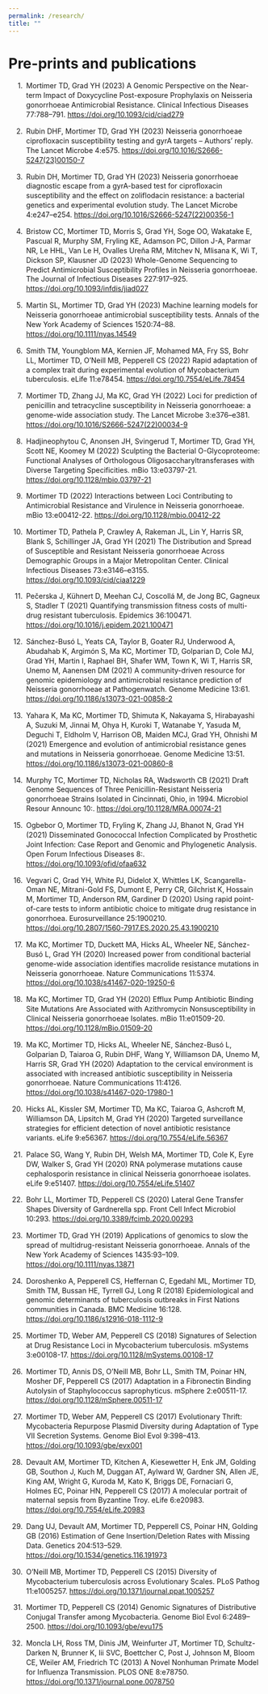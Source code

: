 ```yaml
---
permalink: /research/
title: ""
---
```

# Pre-prints and publications

<html xmlns="http://www.w3.org/1999/xhtml" xml:lang="en">
<body>
<div class="csl-bib-body" style="line-height: 1.35; ">
  <div class="csl-entry" style="clear: left; margin-bottom: 1em;">
    <div class="csl-left-margin" style="float: left; padding-right: 0.5em;text-align: right; width: 2em;">1. </div><div class="csl-right-inline" style="margin: 0 .4em 0 2.5em;">Mortimer TD, Grad YH (2023) A Genomic Perspective on the Near-term Impact of Doxycycline Post-exposure Prophylaxis on Neisseria gonorrhoeae Antimicrobial Resistance. Clinical Infectious Diseases 77:788–791. <a href="https://doi.org/10.1093/cid/ciad279">https://doi.org/10.1093/cid/ciad279</a></div>
  </div>
  <span class="Z3988" title="url_ver=Z39.88-2004&amp;ctx_ver=Z39.88-2004&amp;rfr_id=info%3Asid%2Fzotero.org%3A2&amp;rft_id=info%3Adoi%2F10.1093%2Fcid%2Fciad279&amp;rft_val_fmt=info%3Aofi%2Ffmt%3Akev%3Amtx%3Ajournal&amp;rft.genre=article&amp;rft.atitle=A%20Genomic%20Perspective%20on%20the%20Near-term%20Impact%20of%20Doxycycline%20Post-exposure%20Prophylaxis%20on%20Neisseria%20gonorrhoeae%20Antimicrobial%20Resistance&amp;rft.jtitle=Clinical%20Infectious%20Diseases&amp;rft.stitle=Clinical%20Infectious%20Diseases&amp;rft.volume=77&amp;rft.issue=5&amp;rft.aufirst=Tatum%20D&amp;rft.aulast=Mortimer&amp;rft.au=Tatum%20D%20Mortimer&amp;rft.au=Yonatan%20H%20Grad&amp;rft.date=2023-09-01&amp;rft.pages=788-791&amp;rft.spage=788&amp;rft.epage=791&amp;rft.issn=1058-4838"></span>
  <div class="csl-entry" style="clear: left; margin-bottom: 1em;">
    <div class="csl-left-margin" style="float: left; padding-right: 0.5em;text-align: right; width: 2em;">2. </div><div class="csl-right-inline" style="margin: 0 .4em 0 2.5em;">Rubin DHF, Mortimer TD, Grad YH (2023) Neisseria gonorrhoeae ciprofloxacin susceptibility testing and gyrA targets – Authors’ reply. The Lancet Microbe 4:e575. <a href="https://doi.org/10.1016/S2666-5247(23)00150-7">https://doi.org/10.1016/S2666-5247(23)00150-7</a></div>
  </div>
  <span class="Z3988" title="url_ver=Z39.88-2004&amp;ctx_ver=Z39.88-2004&amp;rfr_id=info%3Asid%2Fzotero.org%3A2&amp;rft_id=info%3Adoi%2F10.1016%2FS2666-5247(23)00150-7&amp;rft_id=info%3Apmid%2F37236213&amp;rft_val_fmt=info%3Aofi%2Ffmt%3Akev%3Amtx%3Ajournal&amp;rft.genre=article&amp;rft.atitle=Neisseria%20gonorrhoeae%20ciprofloxacin%20susceptibility%20testing%20and%20gyrA%20targets%20%E2%80%93%20Authors'%20reply&amp;rft.jtitle=The%20Lancet%20Microbe&amp;rft.stitle=The%20Lancet%20Microbe&amp;rft.volume=4&amp;rft.issue=8&amp;rft.aufirst=Daniel%20H.%20F.&amp;rft.aulast=Rubin&amp;rft.au=Daniel%20H.%20F.%20Rubin&amp;rft.au=Tatum%20D.%20Mortimer&amp;rft.au=Yonatan%20H.%20Grad&amp;rft.date=2023-08-01&amp;rft.pages=e575&amp;rft.issn=2666-5247&amp;rft.language=English"></span>
  <div class="csl-entry" style="clear: left; margin-bottom: 1em;">
    <div class="csl-left-margin" style="float: left; padding-right: 0.5em;text-align: right; width: 2em;">3. </div><div class="csl-right-inline" style="margin: 0 .4em 0 2.5em;">Rubin DH, Mortimer TD, Grad YH (2023) Neisseria gonorrhoeae diagnostic escape from a gyrA-based test for ciprofloxacin susceptibility and the effect on zoliflodacin resistance: a bacterial genetics and experimental evolution study. The Lancet Microbe 4:e247–e254. <a href="https://doi.org/10.1016/S2666-5247(22)00356-1">https://doi.org/10.1016/S2666-5247(22)00356-1</a></div>
  </div>
  <span class="Z3988" title="url_ver=Z39.88-2004&amp;ctx_ver=Z39.88-2004&amp;rfr_id=info%3Asid%2Fzotero.org%3A2&amp;rft_id=info%3Adoi%2F10.1016%2FS2666-5247(22)00356-1&amp;rft_id=info%3Apmid%2F36868257&amp;rft_val_fmt=info%3Aofi%2Ffmt%3Akev%3Amtx%3Ajournal&amp;rft.genre=article&amp;rft.atitle=Neisseria%20gonorrhoeae%20diagnostic%20escape%20from%20a%20gyrA-based%20test%20for%20ciprofloxacin%20susceptibility%20and%20the%20effect%20on%20zoliflodacin%20resistance%3A%20a%20bacterial%20genetics%20and%20experimental%20evolution%20study&amp;rft.jtitle=The%20Lancet%20Microbe&amp;rft.stitle=The%20Lancet%20Microbe&amp;rft.volume=4&amp;rft.issue=4&amp;rft.aufirst=Daniel%20HF&amp;rft.aulast=Rubin&amp;rft.au=Daniel%20HF%20Rubin&amp;rft.au=Tatum%20D.%20Mortimer&amp;rft.au=Yonatan%20H.%20Grad&amp;rft.date=2023-04-01&amp;rft.pages=e247-e254&amp;rft.spage=e247&amp;rft.epage=e254&amp;rft.issn=2666-5247&amp;rft.language=English"></span>
  <div class="csl-entry" style="clear: left; margin-bottom: 1em;">
    <div class="csl-left-margin" style="float: left; padding-right: 0.5em;text-align: right; width: 2em;">4. </div><div class="csl-right-inline" style="margin: 0 .4em 0 2.5em;">Bristow CC, Mortimer TD, Morris S, Grad YH, Soge OO, Wakatake E, Pascual R, Murphy SM, Fryling KE, Adamson PC, Dillon J-A, Parmar NR, Le HHL, Van Le H, Ovalles Ureña RM, Mitchev N, Mlisana K, Wi T, Dickson SP, Klausner JD (2023) Whole-Genome Sequencing to Predict Antimicrobial Susceptibility Profiles in Neisseria gonorrhoeae. The Journal of Infectious Diseases 227:917–925. <a href="https://doi.org/10.1093/infdis/jiad027">https://doi.org/10.1093/infdis/jiad027</a></div>
  </div>
  <span class="Z3988" title="url_ver=Z39.88-2004&amp;ctx_ver=Z39.88-2004&amp;rfr_id=info%3Asid%2Fzotero.org%3A2&amp;rft_id=info%3Adoi%2F10.1093%2Finfdis%2Fjiad027&amp;rft_val_fmt=info%3Aofi%2Ffmt%3Akev%3Amtx%3Ajournal&amp;rft.genre=article&amp;rft.atitle=Whole-Genome%20Sequencing%20to%20Predict%20Antimicrobial%20Susceptibility%20Profiles%20in%20Neisseria%20gonorrhoeae&amp;rft.jtitle=The%20Journal%20of%20Infectious%20Diseases&amp;rft.stitle=The%20Journal%20of%20Infectious%20Diseases&amp;rft.volume=227&amp;rft.issue=7&amp;rft.aufirst=Claire%20C&amp;rft.aulast=Bristow&amp;rft.au=Claire%20C%20Bristow&amp;rft.au=Tatum%20D%20Mortimer&amp;rft.au=Sheldon%20Morris&amp;rft.au=Yonatan%20H%20Grad&amp;rft.au=Olusegun%20O%20Soge&amp;rft.au=Erika%20Wakatake&amp;rft.au=Rushlenne%20Pascual&amp;rft.au=Sara%20McCurdy%20Murphy&amp;rft.au=Kyra%20E%20Fryling&amp;rft.au=Paul%20C%20Adamson&amp;rft.au=Jo-Anne%20Dillon&amp;rft.au=Nidhi%20R%20Parmar&amp;rft.au=Hai%20Ha%20Long%20Le&amp;rft.au=Hung%20Van%20Le&amp;rft.au=Reyna%20Margarita%20Ovalles%20Ure%C3%B1a&amp;rft.au=Nireshni%20Mitchev&amp;rft.au=Koleka%20Mlisana&amp;rft.au=Teodora%20Wi&amp;rft.au=Samuel%20P%20Dickson&amp;rft.au=Jeffrey%20D%20Klausner&amp;rft.date=2023-04-01&amp;rft.pages=917-925&amp;rft.spage=917&amp;rft.epage=925&amp;rft.issn=0022-1899"></span>
  <div class="csl-entry" style="clear: left; margin-bottom: 1em;">
    <div class="csl-left-margin" style="float: left; padding-right: 0.5em;text-align: right; width: 2em;">5. </div><div class="csl-right-inline" style="margin: 0 .4em 0 2.5em;">Martin SL, Mortimer TD, Grad YH (2023) Machine learning models for Neisseria gonorrhoeae antimicrobial susceptibility tests. Annals of the New York Academy of Sciences 1520:74–88. <a href="https://doi.org/10.1111/nyas.14549">https://doi.org/10.1111/nyas.14549</a></div>
  </div>
  <span class="Z3988" title="url_ver=Z39.88-2004&amp;ctx_ver=Z39.88-2004&amp;rfr_id=info%3Asid%2Fzotero.org%3A2&amp;rft_id=info%3Adoi%2F10.1111%2Fnyas.14549&amp;rft_val_fmt=info%3Aofi%2Ffmt%3Akev%3Amtx%3Ajournal&amp;rft.genre=article&amp;rft.atitle=Machine%20learning%20models%20for%20Neisseria%20gonorrhoeae%20antimicrobial%20susceptibility%20tests&amp;rft.jtitle=Annals%20of%20the%20New%20York%20Academy%20of%20Sciences&amp;rft.volume=1520&amp;rft.issue=1&amp;rft.aufirst=Skylar%20L.&amp;rft.aulast=Martin&amp;rft.au=Skylar%20L.%20Martin&amp;rft.au=Tatum%20D.%20Mortimer&amp;rft.au=Yonatan%20H.%20Grad&amp;rft.date=2023&amp;rft.pages=74-88&amp;rft.spage=74&amp;rft.epage=88&amp;rft.issn=1749-6632&amp;rft.language=en"></span>
  <div class="csl-entry" style="clear: left; margin-bottom: 1em;">
    <div class="csl-left-margin" style="float: left; padding-right: 0.5em;text-align: right; width: 2em;">6. </div><div class="csl-right-inline" style="margin: 0 .4em 0 2.5em;">Smith TM, Youngblom MA, Kernien JF, Mohamed MA, Fry SS, Bohr LL, Mortimer TD, O’Neill MB, Pepperell CS (2022) Rapid adaptation of a complex trait during experimental evolution of Mycobacterium tuberculosis. eLife 11:e78454. <a href="https://doi.org/10.7554/eLife.78454">https://doi.org/10.7554/eLife.78454</a></div>
  </div>
  <span class="Z3988" title="url_ver=Z39.88-2004&amp;ctx_ver=Z39.88-2004&amp;rfr_id=info%3Asid%2Fzotero.org%3A2&amp;rft_id=info%3Adoi%2F10.7554%2FeLife.78454&amp;rft_val_fmt=info%3Aofi%2Ffmt%3Akev%3Amtx%3Ajournal&amp;rft.genre=article&amp;rft.atitle=Rapid%20adaptation%20of%20a%20complex%20trait%20during%20experimental%20evolution%20of%20Mycobacterium%20tuberculosis&amp;rft.jtitle=eLife&amp;rft.volume=11&amp;rft.aufirst=Tracy%20M&amp;rft.aulast=Smith&amp;rft.au=Tracy%20M%20Smith&amp;rft.au=Madison%20A%20Youngblom&amp;rft.au=John%20F%20Kernien&amp;rft.au=Mohamed%20A%20Mohamed&amp;rft.au=Sydney%20S%20Fry&amp;rft.au=Lindsey%20L%20Bohr&amp;rft.au=Tatum%20D%20Mortimer&amp;rft.au=Mary%20B%20O'Neill&amp;rft.au=Caitlin%20S%20Pepperell&amp;rft.au=Dominique%20Soldati-Favre&amp;rft.au=Anil%20Ojha&amp;rft.date=2022-06-21&amp;rft.pages=e78454&amp;rft.issn=2050-084X"></span>
  <div class="csl-entry" style="clear: left; margin-bottom: 1em;">
    <div class="csl-left-margin" style="float: left; padding-right: 0.5em;text-align: right; width: 2em;">7. </div><div class="csl-right-inline" style="margin: 0 .4em 0 2.5em;">Mortimer TD, Zhang JJ, Ma KC, Grad YH (2022) Loci for prediction of penicillin and tetracycline susceptibility in Neisseria gonorrhoeae: a genome-wide association study. The Lancet Microbe 3:e376–e381. <a href="https://doi.org/10.1016/S2666-5247(22)00034-9">https://doi.org/10.1016/S2666-5247(22)00034-9</a></div>
  </div>
  <span class="Z3988" title="url_ver=Z39.88-2004&amp;ctx_ver=Z39.88-2004&amp;rfr_id=info%3Asid%2Fzotero.org%3A2&amp;rft_id=info%3Adoi%2F10.1016%2FS2666-5247(22)00034-9&amp;rft_val_fmt=info%3Aofi%2Ffmt%3Akev%3Amtx%3Ajournal&amp;rft.genre=article&amp;rft.atitle=Loci%20for%20prediction%20of%20penicillin%20and%20tetracycline%20susceptibility%20in%20Neisseria%20gonorrhoeae%3A%20a%20genome-wide%20association%20study&amp;rft.jtitle=The%20Lancet%20Microbe&amp;rft.stitle=The%20Lancet%20Microbe&amp;rft.volume=3&amp;rft.issue=5&amp;rft.aufirst=Tatum%20D&amp;rft.aulast=Mortimer&amp;rft.au=Tatum%20D%20Mortimer&amp;rft.au=Jessica%20J%20Zhang&amp;rft.au=Kevin%20C%20Ma&amp;rft.au=Yonatan%20H%20Grad&amp;rft.date=2022-05-01&amp;rft.pages=e376-e381&amp;rft.spage=e376&amp;rft.epage=e381&amp;rft.issn=2666-5247&amp;rft.language=en"></span>
  <div class="csl-entry" style="clear: left; margin-bottom: 1em;">
    <div class="csl-left-margin" style="float: left; padding-right: 0.5em;text-align: right; width: 2em;">8. </div><div class="csl-right-inline" style="margin: 0 .4em 0 2.5em;">Hadjineophytou C, Anonsen JH, Svingerud T, Mortimer TD, Grad YH, Scott NE, Koomey M (2022) Sculpting the Bacterial O-Glycoproteome: Functional Analyses of Orthologous Oligosaccharyltransferases with Diverse Targeting Specificities. mBio 13:e03797-21. <a href="https://doi.org/10.1128/mbio.03797-21">https://doi.org/10.1128/mbio.03797-21</a></div>
  </div>
  <span class="Z3988" title="url_ver=Z39.88-2004&amp;ctx_ver=Z39.88-2004&amp;rfr_id=info%3Asid%2Fzotero.org%3A2&amp;rft_id=info%3Adoi%2F10.1128%2Fmbio.03797-21&amp;rft_val_fmt=info%3Aofi%2Ffmt%3Akev%3Amtx%3Ajournal&amp;rft.genre=article&amp;rft.atitle=Sculpting%20the%20Bacterial%20O-Glycoproteome%3A%20Functional%20Analyses%20of%20Orthologous%20Oligosaccharyltransferases%20with%20Diverse%20Targeting%20Specificities&amp;rft.jtitle=mBio&amp;rft.volume=13&amp;rft.issue=3&amp;rft.aufirst=Chris&amp;rft.aulast=Hadjineophytou&amp;rft.au=Chris%20Hadjineophytou&amp;rft.au=Jan%20Haug%20Anonsen&amp;rft.au=Tina%20Svingerud&amp;rft.au=Tatum%20D.%20Mortimer&amp;rft.au=Yonatan%20H.%20Grad&amp;rft.au=Nichollas%20E.%20Scott&amp;rft.au=Michael%20Koomey&amp;rft.date=2022-04-26&amp;rft.pages=e03797-21&amp;rft.spage=e03797&amp;rft.epage=21"></span>
  <div class="csl-entry" style="clear: left; margin-bottom: 1em;">
    <div class="csl-left-margin" style="float: left; padding-right: 0.5em;text-align: right; width: 2em;">9. </div><div class="csl-right-inline" style="margin: 0 .4em 0 2.5em;">Mortimer TD (2022) Interactions between Loci Contributing to Antimicrobial Resistance and Virulence in Neisseria gonorrhoeae. mBio 13:e00412-22. <a href="https://doi.org/10.1128/mbio.00412-22">https://doi.org/10.1128/mbio.00412-22</a></div>
  </div>
  <span class="Z3988" title="url_ver=Z39.88-2004&amp;ctx_ver=Z39.88-2004&amp;rfr_id=info%3Asid%2Fzotero.org%3A2&amp;rft_id=info%3Adoi%2F10.1128%2Fmbio.00412-22&amp;rft_val_fmt=info%3Aofi%2Ffmt%3Akev%3Amtx%3Ajournal&amp;rft.genre=article&amp;rft.atitle=Interactions%20between%20Loci%20Contributing%20to%20Antimicrobial%20Resistance%20and%20Virulence%20in%20Neisseria%20gonorrhoeae&amp;rft.jtitle=mBio&amp;rft.volume=13&amp;rft.issue=3&amp;rft.aufirst=Tatum%20D.&amp;rft.aulast=Mortimer&amp;rft.au=Tatum%20D.%20Mortimer&amp;rft.date=2022-04-14&amp;rft.pages=e00412-22&amp;rft.spage=e00412&amp;rft.epage=22"></span>
  <div class="csl-entry" style="clear: left; margin-bottom: 1em;">
    <div class="csl-left-margin" style="float: left; padding-right: 0.5em;text-align: right; width: 2em;">10. </div><div class="csl-right-inline" style="margin: 0 .4em 0 2.5em;">Mortimer TD, Pathela P, Crawley A, Rakeman JL, Lin Y, Harris SR, Blank S, Schillinger JA, Grad YH (2021) The Distribution and Spread of Susceptible and Resistant Neisseria gonorrhoeae Across Demographic Groups in a Major Metropolitan Center. Clinical Infectious Diseases 73:e3146–e3155. <a href="https://doi.org/10.1093/cid/ciaa1229">https://doi.org/10.1093/cid/ciaa1229</a></div>
  </div>
  <span class="Z3988" title="url_ver=Z39.88-2004&amp;ctx_ver=Z39.88-2004&amp;rfr_id=info%3Asid%2Fzotero.org%3A2&amp;rft_id=info%3Adoi%2F10.1093%2Fcid%2Fciaa1229&amp;rft_val_fmt=info%3Aofi%2Ffmt%3Akev%3Amtx%3Ajournal&amp;rft.genre=article&amp;rft.atitle=The%20Distribution%20and%20Spread%20of%20Susceptible%20and%20Resistant%20Neisseria%20gonorrhoeae%20Across%20Demographic%20Groups%20in%20a%20Major%20Metropolitan%20Center&amp;rft.jtitle=Clinical%20Infectious%20Diseases&amp;rft.stitle=Clinical%20Infectious%20Diseases&amp;rft.volume=73&amp;rft.issue=9&amp;rft.aufirst=Tatum%20D&amp;rft.aulast=Mortimer&amp;rft.au=Tatum%20D%20Mortimer&amp;rft.au=Preeti%20Pathela&amp;rft.au=Addie%20Crawley&amp;rft.au=Jennifer%20L%20Rakeman&amp;rft.au=Ying%20Lin&amp;rft.au=Simon%20R%20Harris&amp;rft.au=Susan%20Blank&amp;rft.au=Julia%20A%20Schillinger&amp;rft.au=Yonatan%20H%20Grad&amp;rft.date=2021-11-01&amp;rft.pages=e3146-e3155&amp;rft.spage=e3146&amp;rft.epage=e3155&amp;rft.issn=1058-4838"></span>
  <div class="csl-entry" style="clear: left; margin-bottom: 1em;">
    <div class="csl-left-margin" style="float: left; padding-right: 0.5em;text-align: right; width: 2em;">11. </div><div class="csl-right-inline" style="margin: 0 .4em 0 2.5em;">Pečerska J, Kühnert D, Meehan CJ, Coscollá M, de Jong BC, Gagneux S, Stadler T (2021) Quantifying transmission fitness costs of multi-drug resistant tuberculosis. Epidemics 36:100471. <a href="https://doi.org/10.1016/j.epidem.2021.100471">https://doi.org/10.1016/j.epidem.2021.100471</a></div>
  </div>
  <span class="Z3988" title="url_ver=Z39.88-2004&amp;ctx_ver=Z39.88-2004&amp;rfr_id=info%3Asid%2Fzotero.org%3A2&amp;rft_id=info%3Adoi%2F10.1016%2Fj.epidem.2021.100471&amp;rft_val_fmt=info%3Aofi%2Ffmt%3Akev%3Amtx%3Ajournal&amp;rft.genre=article&amp;rft.atitle=Quantifying%20transmission%20fitness%20costs%20of%20multi-drug%20resistant%20tuberculosis&amp;rft.jtitle=Epidemics&amp;rft.stitle=Epidemics&amp;rft.volume=36&amp;rft.aufirst=J%C5%ABlija&amp;rft.aulast=Pe%C4%8Derska&amp;rft.au=J%C5%ABlija%20Pe%C4%8Derska&amp;rft.au=Denise%20K%C3%BChnert&amp;rft.au=Conor%20J.%20Meehan&amp;rft.au=Mireia%20Coscoll%C3%A1&amp;rft.au=Bouke%20C.%20de%20Jong&amp;rft.au=Sebastien%20Gagneux&amp;rft.au=Tanja%20Stadler&amp;rft.date=2021-09-01&amp;rft.pages=100471&amp;rft.issn=1755-4365&amp;rft.language=en"></span>
  <div class="csl-entry" style="clear: left; margin-bottom: 1em;">
    <div class="csl-left-margin" style="float: left; padding-right: 0.5em;text-align: right; width: 2em;">12. </div><div class="csl-right-inline" style="margin: 0 .4em 0 2.5em;">Sánchez-Busó L, Yeats CA, Taylor B, Goater RJ, Underwood A, Abudahab K, Argimón S, Ma KC, Mortimer TD, Golparian D, Cole MJ, Grad YH, Martin I, Raphael BH, Shafer WM, Town K, Wi T, Harris SR, Unemo M, Aanensen DM (2021) A community-driven resource for genomic epidemiology and antimicrobial resistance prediction of Neisseria gonorrhoeae at Pathogenwatch. Genome Medicine 13:61. <a href="https://doi.org/10.1186/s13073-021-00858-2">https://doi.org/10.1186/s13073-021-00858-2</a></div>
  </div>
  <span class="Z3988" title="url_ver=Z39.88-2004&amp;ctx_ver=Z39.88-2004&amp;rfr_id=info%3Asid%2Fzotero.org%3A2&amp;rft_id=info%3Adoi%2F10.1186%2Fs13073-021-00858-2&amp;rft_val_fmt=info%3Aofi%2Ffmt%3Akev%3Amtx%3Ajournal&amp;rft.genre=article&amp;rft.atitle=A%20community-driven%20resource%20for%20genomic%20epidemiology%20and%20antimicrobial%20resistance%20prediction%20of%20Neisseria%20gonorrhoeae%20at%20Pathogenwatch&amp;rft.jtitle=Genome%20Medicine&amp;rft.stitle=Genome%20Medicine&amp;rft.volume=13&amp;rft.issue=1&amp;rft.aufirst=Leonor&amp;rft.aulast=S%C3%A1nchez-Bus%C3%B3&amp;rft.au=Leonor%20S%C3%A1nchez-Bus%C3%B3&amp;rft.au=Corin%20A.%20Yeats&amp;rft.au=Benjamin%20Taylor&amp;rft.au=Richard%20J.%20Goater&amp;rft.au=Anthony%20Underwood&amp;rft.au=Khalil%20Abudahab&amp;rft.au=Silvia%20Argim%C3%B3n&amp;rft.au=Kevin%20C.%20Ma&amp;rft.au=Tatum%20D.%20Mortimer&amp;rft.au=Daniel%20Golparian&amp;rft.au=Michelle%20J.%20Cole&amp;rft.au=Yonatan%20H.%20Grad&amp;rft.au=Irene%20Martin&amp;rft.au=Brian%20H.%20Raphael&amp;rft.au=William%20M.%20Shafer&amp;rft.au=Katy%20Town&amp;rft.au=Teodora%20Wi&amp;rft.au=Simon%20R.%20Harris&amp;rft.au=Magnus%20Unemo&amp;rft.au=David%20M.%20Aanensen&amp;rft.date=2021-04-19&amp;rft.pages=61&amp;rft.issn=1756-994X"></span>
  <div class="csl-entry" style="clear: left; margin-bottom: 1em;">
    <div class="csl-left-margin" style="float: left; padding-right: 0.5em;text-align: right; width: 2em;">13. </div><div class="csl-right-inline" style="margin: 0 .4em 0 2.5em;">Yahara K, Ma KC, Mortimer TD, Shimuta K, Nakayama S, Hirabayashi A, Suzuki M, Jinnai M, Ohya H, Kuroki T, Watanabe Y, Yasuda M, Deguchi T, Eldholm V, Harrison OB, Maiden MCJ, Grad YH, Ohnishi M (2021) Emergence and evolution of antimicrobial resistance genes and mutations in Neisseria gonorrhoeae. Genome Medicine 13:51. <a href="https://doi.org/10.1186/s13073-021-00860-8">https://doi.org/10.1186/s13073-021-00860-8</a></div>
  </div>
  <span class="Z3988" title="url_ver=Z39.88-2004&amp;ctx_ver=Z39.88-2004&amp;rfr_id=info%3Asid%2Fzotero.org%3A2&amp;rft_id=info%3Adoi%2F10.1186%2Fs13073-021-00860-8&amp;rft_id=info%3Apmid%2F33785063&amp;rft_val_fmt=info%3Aofi%2Ffmt%3Akev%3Amtx%3Ajournal&amp;rft.genre=article&amp;rft.atitle=Emergence%20and%20evolution%20of%20antimicrobial%20resistance%20genes%20and%20mutations%20in%20Neisseria%20gonorrhoeae&amp;rft.jtitle=Genome%20Medicine&amp;rft.stitle=Genome%20Medicine&amp;rft.volume=13&amp;rft.issue=1&amp;rft.aufirst=Koji&amp;rft.aulast=Yahara&amp;rft.au=Koji%20Yahara&amp;rft.au=Kevin%20C.%20Ma&amp;rft.au=Tatum%20D.%20Mortimer&amp;rft.au=Ken%20Shimuta&amp;rft.au=Shu-ichi%20Nakayama&amp;rft.au=Aki%20Hirabayashi&amp;rft.au=Masato%20Suzuki&amp;rft.au=Michio%20Jinnai&amp;rft.au=Hitomi%20Ohya&amp;rft.au=Toshiro%20Kuroki&amp;rft.au=Yuko%20Watanabe&amp;rft.au=Mitsuru%20Yasuda&amp;rft.au=Takashi%20Deguchi&amp;rft.au=Vegard%20Eldholm&amp;rft.au=Odile%20B.%20Harrison&amp;rft.au=Martin%20C.%20J.%20Maiden&amp;rft.au=Yonatan%20H.%20Grad&amp;rft.au=Makoto%20Ohnishi&amp;rft.date=2021-03-30&amp;rft.pages=51&amp;rft.issn=1756-994X"></span>
  <div class="csl-entry" style="clear: left; margin-bottom: 1em;">
    <div class="csl-left-margin" style="float: left; padding-right: 0.5em;text-align: right; width: 2em;">14. </div><div class="csl-right-inline" style="margin: 0 .4em 0 2.5em;">Murphy TC, Mortimer TD, Nicholas RA, Wadsworth CB (2021) Draft Genome Sequences of Three Penicillin-Resistant Neisseria gonorrhoeae Strains Isolated in Cincinnati, Ohio, in 1994. Microbiol Resour Announc 10:. <a href="https://doi.org/10.1128/MRA.00074-21">https://doi.org/10.1128/MRA.00074-21</a></div>
  </div>
  <span class="Z3988" title="url_ver=Z39.88-2004&amp;ctx_ver=Z39.88-2004&amp;rfr_id=info%3Asid%2Fzotero.org%3A2&amp;rft_id=info%3Adoi%2F10.1128%2FMRA.00074-21&amp;rft_id=info%3Apmid%2F33737358&amp;rft_val_fmt=info%3Aofi%2Ffmt%3Akev%3Amtx%3Ajournal&amp;rft.genre=article&amp;rft.atitle=Draft%20Genome%20Sequences%20of%20Three%20Penicillin-Resistant%20Neisseria%20gonorrhoeae%20Strains%20Isolated%20in%20Cincinnati%2C%20Ohio%2C%20in%201994&amp;rft.jtitle=Microbiology%20Resource%20Announcements&amp;rft.stitle=Microbiol%20Resour%20Announc&amp;rft.volume=10&amp;rft.issue=11&amp;rft.aufirst=Thomas%20C.&amp;rft.aulast=Murphy&amp;rft.au=Thomas%20C.%20Murphy&amp;rft.au=Tatum%20D.%20Mortimer&amp;rft.au=Robert%20A.%20Nicholas&amp;rft.au=Crista%20B.%20Wadsworth&amp;rft.date=2021-03-18&amp;rft.issn=2576-098X&amp;rft.language=en"></span>
  <div class="csl-entry" style="clear: left; margin-bottom: 1em;">
    <div class="csl-left-margin" style="float: left; padding-right: 0.5em;text-align: right; width: 2em;">15. </div><div class="csl-right-inline" style="margin: 0 .4em 0 2.5em;">Ogbebor O, Mortimer TD, Fryling K, Zhang JJ, Bhanot N, Grad YH (2021) Disseminated Gonococcal Infection Complicated by Prosthetic Joint Infection: Case Report and Genomic and Phylogenetic Analysis. Open Forum Infectious Diseases 8:. <a href="https://doi.org/10.1093/ofid/ofaa632">https://doi.org/10.1093/ofid/ofaa632</a></div>
  </div>
  <span class="Z3988" title="url_ver=Z39.88-2004&amp;ctx_ver=Z39.88-2004&amp;rfr_id=info%3Asid%2Fzotero.org%3A2&amp;rft_id=info%3Adoi%2F10.1093%2Fofid%2Fofaa632&amp;rft_val_fmt=info%3Aofi%2Ffmt%3Akev%3Amtx%3Ajournal&amp;rft.genre=article&amp;rft.atitle=Disseminated%20Gonococcal%20Infection%20Complicated%20by%20Prosthetic%20Joint%20Infection%3A%20Case%20Report%20and%20Genomic%20and%20Phylogenetic%20Analysis&amp;rft.jtitle=Open%20Forum%20Infectious%20Diseases&amp;rft.stitle=Open%20Forum%20Infectious%20Diseases&amp;rft.volume=8&amp;rft.issue=ofaa632&amp;rft.aufirst=Osakpolor&amp;rft.aulast=Ogbebor&amp;rft.au=Osakpolor%20Ogbebor&amp;rft.au=Tatum%20D%20Mortimer&amp;rft.au=Kyra%20Fryling&amp;rft.au=Jessica%20J%20Zhang&amp;rft.au=Nitin%20Bhanot&amp;rft.au=Yonatan%20H%20Grad&amp;rft.date=2021-02-01&amp;rft.issn=2328-8957"></span>
  <div class="csl-entry" style="clear: left; margin-bottom: 1em;">
    <div class="csl-left-margin" style="float: left; padding-right: 0.5em;text-align: right; width: 2em;">16. </div><div class="csl-right-inline" style="margin: 0 .4em 0 2.5em;">Vegvari C, Grad YH, White PJ, Didelot X, Whittles LK, Scangarella-Oman NE, Mitrani-Gold FS, Dumont E, Perry CR, Gilchrist K, Hossain M, Mortimer TD, Anderson RM, Gardiner D (2020) Using rapid point-of-care tests to inform antibiotic choice to mitigate drug resistance in gonorrhoea. Eurosurveillance 25:1900210. <a href="https://doi.org/10.2807/1560-7917.ES.2020.25.43.1900210">https://doi.org/10.2807/1560-7917.ES.2020.25.43.1900210</a></div>
  </div>
  <span class="Z3988" title="url_ver=Z39.88-2004&amp;ctx_ver=Z39.88-2004&amp;rfr_id=info%3Asid%2Fzotero.org%3A2&amp;rft_id=info%3Adoi%2F10.2807%2F1560-7917.ES.2020.25.43.1900210&amp;rft_val_fmt=info%3Aofi%2Ffmt%3Akev%3Amtx%3Ajournal&amp;rft.genre=article&amp;rft.atitle=Using%20rapid%20point-of-care%20tests%20to%20inform%20antibiotic%20choice%20to%20mitigate%20drug%20resistance%20in%20gonorrhoea&amp;rft.jtitle=Eurosurveillance&amp;rft.volume=25&amp;rft.issue=43&amp;rft.aufirst=Carolin&amp;rft.aulast=Vegvari&amp;rft.au=Carolin%20Vegvari&amp;rft.au=Yonatan%20H.%20Grad&amp;rft.au=Peter%20J.%20White&amp;rft.au=Xavier%20Didelot&amp;rft.au=Lilith%20K.%20Whittles&amp;rft.au=Nicole%20E.%20Scangarella-Oman&amp;rft.au=Fanny%20S.%20Mitrani-Gold&amp;rft.au=Etienne%20Dumont&amp;rft.au=Caroline%20R.%20Perry&amp;rft.au=Kim%20Gilchrist&amp;rft.au=Mohammad%20Hossain&amp;rft.au=Tatum%20D.%20Mortimer&amp;rft.au=Roy%20M.%20Anderson&amp;rft.au=David%20Gardiner&amp;rft.date=2020-10-29&amp;rft.pages=1900210&amp;rft.issn=1560-7917&amp;rft.language=en"></span>
  <div class="csl-entry" style="clear: left; margin-bottom: 1em;">
    <div class="csl-left-margin" style="float: left; padding-right: 0.5em;text-align: right; width: 2em;">17. </div><div class="csl-right-inline" style="margin: 0 .4em 0 2.5em;">Ma KC, Mortimer TD, Duckett MA, Hicks AL, Wheeler NE, Sánchez-Busó L, Grad YH (2020) Increased power from conditional bacterial genome-wide association identifies macrolide resistance mutations in Neisseria gonorrhoeae. Nature Communications 11:5374. <a href="https://doi.org/10.1038/s41467-020-19250-6">https://doi.org/10.1038/s41467-020-19250-6</a></div>
  </div>
  <span class="Z3988" title="url_ver=Z39.88-2004&amp;ctx_ver=Z39.88-2004&amp;rfr_id=info%3Asid%2Fzotero.org%3A2&amp;rft_id=info%3Adoi%2F10.1038%2Fs41467-020-19250-6&amp;rft_id=info%3Apmid%2F33097713&amp;rft_val_fmt=info%3Aofi%2Ffmt%3Akev%3Amtx%3Ajournal&amp;rft.genre=article&amp;rft.atitle=Increased%20power%20from%20conditional%20bacterial%20genome-wide%20association%20identifies%20macrolide%20resistance%20mutations%20in%20Neisseria%20gonorrhoeae&amp;rft.jtitle=Nature%20Communications&amp;rft.volume=11&amp;rft.issue=1&amp;rft.aufirst=Kevin%20C.&amp;rft.aulast=Ma&amp;rft.au=Kevin%20C.%20Ma&amp;rft.au=Tatum%20D.%20Mortimer&amp;rft.au=Marissa%20A.%20Duckett&amp;rft.au=Allison%20L.%20Hicks&amp;rft.au=Nicole%20E.%20Wheeler&amp;rft.au=Leonor%20S%C3%A1nchez-Bus%C3%B3&amp;rft.au=Yonatan%20H.%20Grad&amp;rft.date=2020-10-23&amp;rft.pages=5374&amp;rft.issn=2041-1723&amp;rft.language=en"></span>
  <div class="csl-entry" style="clear: left; margin-bottom: 1em;">
    <div class="csl-left-margin" style="float: left; padding-right: 0.5em;text-align: right; width: 2em;">18. </div><div class="csl-right-inline" style="margin: 0 .4em 0 2.5em;">Ma KC, Mortimer TD, Grad YH (2020) Efflux Pump Antibiotic Binding Site Mutations Are Associated with Azithromycin Nonsusceptibility in Clinical Neisseria gonorrhoeae Isolates. mBio 11:e01509-20. <a href="https://doi.org/10.1128/mBio.01509-20">https://doi.org/10.1128/mBio.01509-20</a></div>
  </div>
  <span class="Z3988" title="url_ver=Z39.88-2004&amp;ctx_ver=Z39.88-2004&amp;rfr_id=info%3Asid%2Fzotero.org%3A2&amp;rft_id=info%3Adoi%2F10.1128%2FmBio.01509-20&amp;rft_id=info%3Apmid%2F32843551&amp;rft_val_fmt=info%3Aofi%2Ffmt%3Akev%3Amtx%3Ajournal&amp;rft.genre=article&amp;rft.atitle=Efflux%20Pump%20Antibiotic%20Binding%20Site%20Mutations%20Are%20Associated%20with%20Azithromycin%20Nonsusceptibility%20in%20Clinical%20Neisseria%20gonorrhoeae%20Isolates&amp;rft.jtitle=mBio&amp;rft.stitle=mBio&amp;rft.volume=11&amp;rft.issue=4&amp;rft.aufirst=Kevin%20C.&amp;rft.aulast=Ma&amp;rft.au=Kevin%20C.%20Ma&amp;rft.au=Tatum%20D.%20Mortimer&amp;rft.au=Yonatan%20H.%20Grad&amp;rft.date=2020-08-25&amp;rft.pages=e01509-20&amp;rft.spage=e01509&amp;rft.epage=20&amp;rft.issn=2150-7511&amp;rft.language=eng"></span>
  <div class="csl-entry" style="clear: left; margin-bottom: 1em;">
    <div class="csl-left-margin" style="float: left; padding-right: 0.5em;text-align: right; width: 2em;">19. </div><div class="csl-right-inline" style="margin: 0 .4em 0 2.5em;">Ma KC, Mortimer TD, Hicks AL, Wheeler NE, Sánchez-Busó L, Golparian D, Taiaroa G, Rubin DHF, Wang Y, Williamson DA, Unemo M, Harris SR, Grad YH (2020) Adaptation to the cervical environment is associated with increased antibiotic susceptibility in Neisseria gonorrhoeae. Nature Communications 11:4126. <a href="https://doi.org/10.1038/s41467-020-17980-1">https://doi.org/10.1038/s41467-020-17980-1</a></div>
  </div>
  <span class="Z3988" title="url_ver=Z39.88-2004&amp;ctx_ver=Z39.88-2004&amp;rfr_id=info%3Asid%2Fzotero.org%3A2&amp;rft_id=info%3Adoi%2F10.1038%2Fs41467-020-17980-1&amp;rft_id=info%3Apmid%2F32807804&amp;rft_val_fmt=info%3Aofi%2Ffmt%3Akev%3Amtx%3Ajournal&amp;rft.genre=article&amp;rft.atitle=Adaptation%20to%20the%20cervical%20environment%20is%20associated%20with%20increased%20antibiotic%20susceptibility%20in%20Neisseria%20gonorrhoeae&amp;rft.jtitle=Nature%20Communications&amp;rft.volume=11&amp;rft.issue=1&amp;rft.aufirst=Kevin%20C.&amp;rft.aulast=Ma&amp;rft.au=Kevin%20C.%20Ma&amp;rft.au=Tatum%20D.%20Mortimer&amp;rft.au=Allison%20L.%20Hicks&amp;rft.au=Nicole%20E.%20Wheeler&amp;rft.au=Leonor%20S%C3%A1nchez-Bus%C3%B3&amp;rft.au=Daniel%20Golparian&amp;rft.au=George%20Taiaroa&amp;rft.au=Daniel%20H.%20F.%20Rubin&amp;rft.au=Yi%20Wang&amp;rft.au=Deborah%20A.%20Williamson&amp;rft.au=Magnus%20Unemo&amp;rft.au=Simon%20R.%20Harris&amp;rft.au=Yonatan%20H.%20Grad&amp;rft.date=2020-08-17&amp;rft.pages=4126&amp;rft.issn=2041-1723&amp;rft.language=en"></span>
  <div class="csl-entry" style="clear: left; margin-bottom: 1em;">
    <div class="csl-left-margin" style="float: left; padding-right: 0.5em;text-align: right; width: 2em;">20. </div><div class="csl-right-inline" style="margin: 0 .4em 0 2.5em;">Hicks AL, Kissler SM, Mortimer TD, Ma KC, Taiaroa G, Ashcroft M, Williamson DA, Lipsitch M, Grad YH (2020) Targeted surveillance strategies for efficient detection of novel antibiotic resistance variants. eLife 9:e56367. <a href="https://doi.org/10.7554/eLife.56367">https://doi.org/10.7554/eLife.56367</a></div>
  </div>
  <span class="Z3988" title="url_ver=Z39.88-2004&amp;ctx_ver=Z39.88-2004&amp;rfr_id=info%3Asid%2Fzotero.org%3A2&amp;rft_id=info%3Adoi%2F10.7554%2FeLife.56367&amp;rft_val_fmt=info%3Aofi%2Ffmt%3Akev%3Amtx%3Ajournal&amp;rft.genre=article&amp;rft.atitle=Targeted%20surveillance%20strategies%20for%20efficient%20detection%20of%20novel%20antibiotic%20resistance%20variants&amp;rft.jtitle=eLife&amp;rft.volume=9&amp;rft.aufirst=Allison%20L&amp;rft.aulast=Hicks&amp;rft.au=Allison%20L%20Hicks&amp;rft.au=Stephen%20M%20Kissler&amp;rft.au=Tatum%20D%20Mortimer&amp;rft.au=Kevin%20C%20Ma&amp;rft.au=George%20Taiaroa&amp;rft.au=Melinda%20Ashcroft&amp;rft.au=Deborah%20A%20Williamson&amp;rft.au=Marc%20Lipsitch&amp;rft.au=Yonatan%20H%20Grad&amp;rft.au=Eduardo%20Franco&amp;rft.au=Miles%20P%20Davenport&amp;rft.au=Michael%20Feldgarden&amp;rft.au=Medland%20Nicholas&amp;rft.date=2020-06-30&amp;rft.pages=e56367&amp;rft.issn=2050-084X"></span>
  <div class="csl-entry" style="clear: left; margin-bottom: 1em;">
    <div class="csl-left-margin" style="float: left; padding-right: 0.5em;text-align: right; width: 2em;">21. </div><div class="csl-right-inline" style="margin: 0 .4em 0 2.5em;">Palace SG, Wang Y, Rubin DH, Welsh MA, Mortimer TD, Cole K, Eyre DW, Walker S, Grad YH (2020) RNA polymerase mutations cause cephalosporin resistance in clinical Neisseria gonorrhoeae isolates. eLife 9:e51407. <a href="https://doi.org/10.7554/eLife.51407">https://doi.org/10.7554/eLife.51407</a></div>
  </div>
  <span class="Z3988" title="url_ver=Z39.88-2004&amp;ctx_ver=Z39.88-2004&amp;rfr_id=info%3Asid%2Fzotero.org%3A2&amp;rft_id=info%3Adoi%2F10.7554%2FeLife.51407&amp;rft_val_fmt=info%3Aofi%2Ffmt%3Akev%3Amtx%3Ajournal&amp;rft.genre=article&amp;rft.atitle=RNA%20polymerase%20mutations%20cause%20cephalosporin%20resistance%20in%20clinical%20Neisseria%20gonorrhoeae%20isolates&amp;rft.jtitle=eLife&amp;rft.volume=9&amp;rft.aufirst=Samantha%20G&amp;rft.aulast=Palace&amp;rft.au=Samantha%20G%20Palace&amp;rft.au=Yi%20Wang&amp;rft.au=Daniel%20HF%20Rubin&amp;rft.au=Michael%20A%20Welsh&amp;rft.au=Tatum%20D%20Mortimer&amp;rft.au=Kevin%20Cole&amp;rft.au=David%20W%20Eyre&amp;rft.au=Suzanne%20Walker&amp;rft.au=Yonatan%20H%20Grad&amp;rft.au=Christina%20L%20Stallings&amp;rft.au=Gisela%20Storz&amp;rft.au=William%20Shafer&amp;rft.date=2020-02-03&amp;rft.pages=e51407&amp;rft.issn=2050-084X"></span>
  <div class="csl-entry" style="clear: left; margin-bottom: 1em;">
    <div class="csl-left-margin" style="float: left; padding-right: 0.5em;text-align: right; width: 2em;">22. </div><div class="csl-right-inline" style="margin: 0 .4em 0 2.5em;">Bohr LL, Mortimer TD, Pepperell CS (2020) Lateral Gene Transfer Shapes Diversity of Gardnerella spp. Front Cell Infect Microbiol 10:293. <a href="https://doi.org/10.3389/fcimb.2020.00293">https://doi.org/10.3389/fcimb.2020.00293</a></div>
  </div>
  <span class="Z3988" title="url_ver=Z39.88-2004&amp;ctx_ver=Z39.88-2004&amp;rfr_id=info%3Asid%2Fzotero.org%3A2&amp;rft_id=info%3Adoi%2F10.3389%2Ffcimb.2020.00293&amp;rft_id=info%3Apmid%2F32656099&amp;rft_val_fmt=info%3Aofi%2Ffmt%3Akev%3Amtx%3Ajournal&amp;rft.genre=article&amp;rft.atitle=Lateral%20Gene%20Transfer%20Shapes%20Diversity%20of%20Gardnerella%20spp&amp;rft.jtitle=Frontiers%20in%20Cellular%20and%20Infection%20Microbiology&amp;rft.stitle=Front%20Cell%20Infect%20Microbiol&amp;rft.volume=10&amp;rft.aufirst=Lindsey%20L.&amp;rft.aulast=Bohr&amp;rft.au=Lindsey%20L.%20Bohr&amp;rft.au=Tatum%20D.%20Mortimer&amp;rft.au=Caitlin%20S.%20Pepperell&amp;rft.date=2020&amp;rft.pages=293&amp;rft.issn=2235-2988&amp;rft.language=eng"></span>
  <div class="csl-entry" style="clear: left; margin-bottom: 1em;">
    <div class="csl-left-margin" style="float: left; padding-right: 0.5em;text-align: right; width: 2em;">23. </div><div class="csl-right-inline" style="margin: 0 .4em 0 2.5em;">Mortimer TD, Grad YH (2019) Applications of genomics to slow the spread of multidrug-resistant Neisseria gonorrhoeae. Annals of the New York Academy of Sciences 1435:93–109. <a href="https://doi.org/10.1111/nyas.13871">https://doi.org/10.1111/nyas.13871</a></div>
  </div>
  <span class="Z3988" title="url_ver=Z39.88-2004&amp;ctx_ver=Z39.88-2004&amp;rfr_id=info%3Asid%2Fzotero.org%3A2&amp;rft_id=info%3Adoi%2F10.1111%2Fnyas.13871&amp;rft_val_fmt=info%3Aofi%2Ffmt%3Akev%3Amtx%3Ajournal&amp;rft.genre=article&amp;rft.atitle=Applications%20of%20genomics%20to%20slow%20the%20spread%20of%20multidrug-resistant%20Neisseria%20gonorrhoeae&amp;rft.jtitle=Annals%20of%20the%20New%20York%20Academy%20of%20Sciences&amp;rft.volume=1435&amp;rft.issue=1&amp;rft.aufirst=Tatum%20D.&amp;rft.aulast=Mortimer&amp;rft.au=Tatum%20D.%20Mortimer&amp;rft.au=Yonatan%20H.%20Grad&amp;rft.date=2019&amp;rft.pages=93-109&amp;rft.spage=93&amp;rft.epage=109&amp;rft.issn=1749-6632&amp;rft.language=en"></span>
  <div class="csl-entry" style="clear: left; margin-bottom: 1em;">
    <div class="csl-left-margin" style="float: left; padding-right: 0.5em;text-align: right; width: 2em;">24. </div><div class="csl-right-inline" style="margin: 0 .4em 0 2.5em;">Doroshenko A, Pepperell CS, Heffernan C, Egedahl ML, Mortimer TD, Smith TM, Bussan HE, Tyrrell GJ, Long R (2018) Epidemiological and genomic determinants of tuberculosis outbreaks in First Nations communities in Canada. BMC Medicine 16:128. <a href="https://doi.org/10.1186/s12916-018-1112-9">https://doi.org/10.1186/s12916-018-1112-9</a></div>
  </div>
  <span class="Z3988" title="url_ver=Z39.88-2004&amp;ctx_ver=Z39.88-2004&amp;rfr_id=info%3Asid%2Fzotero.org%3A2&amp;rft_id=info%3Adoi%2F10.1186%2Fs12916-018-1112-9&amp;rft_val_fmt=info%3Aofi%2Ffmt%3Akev%3Amtx%3Ajournal&amp;rft.genre=article&amp;rft.atitle=Epidemiological%20and%20genomic%20determinants%20of%20tuberculosis%20outbreaks%20in%20First%20Nations%20communities%20in%20Canada&amp;rft.jtitle=BMC%20Medicine&amp;rft.stitle=BMC%20Medicine&amp;rft.volume=16&amp;rft.issue=1&amp;rft.aufirst=Alexander&amp;rft.aulast=Doroshenko&amp;rft.au=Alexander%20Doroshenko&amp;rft.au=Caitlin%20S.%20Pepperell&amp;rft.au=Courtney%20Heffernan&amp;rft.au=Mary%20Lou%20Egedahl&amp;rft.au=Tatum%20D.%20Mortimer&amp;rft.au=Tracy%20M.%20Smith&amp;rft.au=Hailey%20E.%20Bussan&amp;rft.au=Gregory%20J.%20Tyrrell&amp;rft.au=Richard%20Long&amp;rft.date=2018-08-08&amp;rft.pages=128&amp;rft.issn=1741-7015"></span>
  <div class="csl-entry" style="clear: left; margin-bottom: 1em;">
    <div class="csl-left-margin" style="float: left; padding-right: 0.5em;text-align: right; width: 2em;">25. </div><div class="csl-right-inline" style="margin: 0 .4em 0 2.5em;">Mortimer TD, Weber AM, Pepperell CS (2018) Signatures of Selection at Drug Resistance Loci in Mycobacterium tuberculosis. mSystems 3:e00108-17. <a href="https://doi.org/10.1128/mSystems.00108-17">https://doi.org/10.1128/mSystems.00108-17</a></div>
  </div>
  <span class="Z3988" title="url_ver=Z39.88-2004&amp;ctx_ver=Z39.88-2004&amp;rfr_id=info%3Asid%2Fzotero.org%3A2&amp;rft_id=info%3Adoi%2F10.1128%2FmSystems.00108-17&amp;rft_id=info%3Apmid%2F29404424&amp;rft_val_fmt=info%3Aofi%2Ffmt%3Akev%3Amtx%3Ajournal&amp;rft.genre=article&amp;rft.atitle=Signatures%20of%20Selection%20at%20Drug%20Resistance%20Loci%20in%20Mycobacterium%20tuberculosis&amp;rft.jtitle=mSystems&amp;rft.volume=3&amp;rft.issue=1&amp;rft.aufirst=Tatum%20D.&amp;rft.aulast=Mortimer&amp;rft.au=Tatum%20D.%20Mortimer&amp;rft.au=Alexandra%20M.%20Weber&amp;rft.au=Caitlin%20S.%20Pepperell&amp;rft.date=2018-02-27&amp;rft.pages=e00108-17&amp;rft.spage=e00108&amp;rft.epage=17&amp;rft.issn=2379-5077&amp;rft.language=en"></span>
  <div class="csl-entry" style="clear: left; margin-bottom: 1em;">
    <div class="csl-left-margin" style="float: left; padding-right: 0.5em;text-align: right; width: 2em;">26. </div><div class="csl-right-inline" style="margin: 0 .4em 0 2.5em;">Mortimer TD, Annis DS, O’Neill MB, Bohr LL, Smith TM, Poinar HN, Mosher DF, Pepperell CS (2017) Adaptation in a Fibronectin Binding Autolysin of Staphylococcus saprophyticus. mSphere 2:e00511-17. <a href="https://doi.org/10.1128/mSphere.00511-17">https://doi.org/10.1128/mSphere.00511-17</a></div>
  </div>
  <span class="Z3988" title="url_ver=Z39.88-2004&amp;ctx_ver=Z39.88-2004&amp;rfr_id=info%3Asid%2Fzotero.org%3A2&amp;rft_id=info%3Adoi%2F10.1128%2FmSphere.00511-17&amp;rft_id=info%3Apmid%2F29202045&amp;rft_val_fmt=info%3Aofi%2Ffmt%3Akev%3Amtx%3Ajournal&amp;rft.genre=article&amp;rft.atitle=Adaptation%20in%20a%20Fibronectin%20Binding%20Autolysin%20of%20Staphylococcus%20saprophyticus&amp;rft.jtitle=mSphere&amp;rft.volume=2&amp;rft.issue=6&amp;rft.aufirst=Tatum%20D.&amp;rft.aulast=Mortimer&amp;rft.au=Tatum%20D.%20Mortimer&amp;rft.au=Douglas%20S.%20Annis&amp;rft.au=Mary%20B.%20O%E2%80%99Neill&amp;rft.au=Lindsey%20L.%20Bohr&amp;rft.au=Tracy%20M.%20Smith&amp;rft.au=Hendrik%20N.%20Poinar&amp;rft.au=Deane%20F.%20Mosher&amp;rft.au=Caitlin%20S.%20Pepperell&amp;rft.date=2017-12-27&amp;rft.pages=e00511-17&amp;rft.spage=e00511&amp;rft.epage=17&amp;rft.issn=2379-5042&amp;rft.language=en"></span>
  <div class="csl-entry" style="clear: left; margin-bottom: 1em;">
    <div class="csl-left-margin" style="float: left; padding-right: 0.5em;text-align: right; width: 2em;">27. </div><div class="csl-right-inline" style="margin: 0 .4em 0 2.5em;">Mortimer TD, Weber AM, Pepperell CS (2017) Evolutionary Thrift: Mycobacteria Repurpose Plasmid Diversity during Adaptation of Type VII Secretion Systems. Genome Biol Evol 9:398–413. <a href="https://doi.org/10.1093/gbe/evx001">https://doi.org/10.1093/gbe/evx001</a></div>
  </div>
  <span class="Z3988" title="url_ver=Z39.88-2004&amp;ctx_ver=Z39.88-2004&amp;rfr_id=info%3Asid%2Fzotero.org%3A2&amp;rft_id=info%3Adoi%2F10.1093%2Fgbe%2Fevx001&amp;rft_id=info%3Apmid%2F28391322&amp;rft_val_fmt=info%3Aofi%2Ffmt%3Akev%3Amtx%3Ajournal&amp;rft.genre=article&amp;rft.atitle=Evolutionary%20Thrift%3A%20Mycobacteria%20Repurpose%20Plasmid%20Diversity%20during%20Adaptation%20of%20Type%20VII%20Secretion%20Systems&amp;rft.jtitle=Genome%20Biology%20and%20Evolution&amp;rft.stitle=Genome%20Biol%20Evol&amp;rft.volume=9&amp;rft.issue=3&amp;rft.aufirst=Tatum%20D.&amp;rft.aulast=Mortimer&amp;rft.au=Tatum%20D.%20Mortimer&amp;rft.au=Alexandra%20M.%20Weber&amp;rft.au=Caitlin%20S.%20Pepperell&amp;rft.date=2017-03-01&amp;rft.pages=398-413&amp;rft.spage=398&amp;rft.epage=413"></span>
  <div class="csl-entry" style="clear: left; margin-bottom: 1em;">
    <div class="csl-left-margin" style="float: left; padding-right: 0.5em;text-align: right; width: 2em;">28. </div><div class="csl-right-inline" style="margin: 0 .4em 0 2.5em;">Devault AM, Mortimer TD, Kitchen A, Kiesewetter H, Enk JM, Golding GB, Southon J, Kuch M, Duggan AT, Aylward W, Gardner SN, Allen JE, King AM, Wright G, Kuroda M, Kato K, Briggs DE, Fornaciari G, Holmes EC, Poinar HN, Pepperell CS (2017) A molecular portrait of maternal sepsis from Byzantine Troy. eLife 6:e20983. <a href="https://doi.org/10.7554/eLife.20983">https://doi.org/10.7554/eLife.20983</a></div>
  </div>
  <span class="Z3988" title="url_ver=Z39.88-2004&amp;ctx_ver=Z39.88-2004&amp;rfr_id=info%3Asid%2Fzotero.org%3A2&amp;rft_id=info%3Adoi%2F10.7554%2FeLife.20983&amp;rft_id=info%3Apmid%2F28072390&amp;rft_val_fmt=info%3Aofi%2Ffmt%3Akev%3Amtx%3Ajournal&amp;rft.genre=article&amp;rft.atitle=A%20molecular%20portrait%20of%20maternal%20sepsis%20from%20Byzantine%20Troy&amp;rft.jtitle=eLife&amp;rft.volume=6&amp;rft.aufirst=Alison%20M.&amp;rft.aulast=Devault&amp;rft.au=Alison%20M.%20Devault&amp;rft.au=Tatum%20D.%20Mortimer&amp;rft.au=Andrew%20Kitchen&amp;rft.au=Henrike%20Kiesewetter&amp;rft.au=Jacob%20M.%20Enk&amp;rft.au=G.%20Brian%20Golding&amp;rft.au=John%20Southon&amp;rft.au=Melanie%20Kuch&amp;rft.au=Ana%20T.%20Duggan&amp;rft.au=William%20Aylward&amp;rft.au=Shea%20N.%20Gardner&amp;rft.au=Jonathan%20E.%20Allen&amp;rft.au=Andrew%20M.%20King&amp;rft.au=Gerard%20Wright&amp;rft.au=Makoto%20Kuroda&amp;rft.au=Kengo%20Kato&amp;rft.au=Derek%20EG%20Briggs&amp;rft.au=Gino%20Fornaciari&amp;rft.au=Edward%20C.%20Holmes&amp;rft.au=Hendrik%20N.%20Poinar&amp;rft.au=Caitlin%20S.%20Pepperell&amp;rft.date=2017-01-10&amp;rft.pages=e20983&amp;rft.issn=2050-084X&amp;rft.language=en"></span>
  <div class="csl-entry" style="clear: left; margin-bottom: 1em;">
    <div class="csl-left-margin" style="float: left; padding-right: 0.5em;text-align: right; width: 2em;">29. </div><div class="csl-right-inline" style="margin: 0 .4em 0 2.5em;">Dang UJ, Devault AM, Mortimer TD, Pepperell CS, Poinar HN, Golding GB (2016) Estimation of Gene Insertion/Deletion Rates with Missing Data. Genetics 204:513–529. <a href="https://doi.org/10.1534/genetics.116.191973">https://doi.org/10.1534/genetics.116.191973</a></div>
  </div>
  <span class="Z3988" title="url_ver=Z39.88-2004&amp;ctx_ver=Z39.88-2004&amp;rfr_id=info%3Asid%2Fzotero.org%3A2&amp;rft_id=info%3Adoi%2F10.1534%2Fgenetics.116.191973&amp;rft_val_fmt=info%3Aofi%2Ffmt%3Akev%3Amtx%3Ajournal&amp;rft.genre=article&amp;rft.atitle=Estimation%20of%20Gene%20Insertion%2FDeletion%20Rates%20with%20Missing%20Data&amp;rft.jtitle=Genetics&amp;rft.stitle=Genetics&amp;rft.volume=204&amp;rft.issue=2&amp;rft.aufirst=Utkarsh%20J&amp;rft.aulast=Dang&amp;rft.au=Utkarsh%20J%20Dang&amp;rft.au=Alison%20M%20Devault&amp;rft.au=Tatum%20D%20Mortimer&amp;rft.au=Caitlin%20S%20Pepperell&amp;rft.au=Hendrik%20N%20Poinar&amp;rft.au=G%20Brian%20Golding&amp;rft.date=2016-10-01&amp;rft.pages=513-529&amp;rft.spage=513&amp;rft.epage=529&amp;rft.issn=1943-2631"></span>
  <div class="csl-entry" style="clear: left; margin-bottom: 1em;">
    <div class="csl-left-margin" style="float: left; padding-right: 0.5em;text-align: right; width: 2em;">30. </div><div class="csl-right-inline" style="margin: 0 .4em 0 2.5em;">O’Neill MB, Mortimer TD, Pepperell CS (2015) Diversity of Mycobacterium tuberculosis across Evolutionary Scales. PLoS Pathog 11:e1005257. <a href="https://doi.org/10.1371/journal.ppat.1005257">https://doi.org/10.1371/journal.ppat.1005257</a></div>
  </div>
  <span class="Z3988" title="url_ver=Z39.88-2004&amp;ctx_ver=Z39.88-2004&amp;rfr_id=info%3Asid%2Fzotero.org%3A2&amp;rft_id=info%3Adoi%2F10.1371%2Fjournal.ppat.1005257&amp;rft_id=info%3Apmid%2F26562841&amp;rft_val_fmt=info%3Aofi%2Ffmt%3Akev%3Amtx%3Ajournal&amp;rft.genre=article&amp;rft.atitle=Diversity%20of%20Mycobacterium%20tuberculosis%20across%20Evolutionary%20Scales&amp;rft.jtitle=PLoS%20pathogens&amp;rft.stitle=PLoS%20Pathog&amp;rft.volume=11&amp;rft.issue=11&amp;rft.aufirst=Mary%20B.&amp;rft.aulast=O'Neill&amp;rft.au=Mary%20B.%20O'Neill&amp;rft.au=Tatum%20D.%20Mortimer&amp;rft.au=Caitlin%20S.%20Pepperell&amp;rft.date=2015&amp;rft.pages=e1005257&amp;rft.issn=1553-7374&amp;rft.language=eng"></span>
  <div class="csl-entry" style="clear: left; margin-bottom: 1em;">
    <div class="csl-left-margin" style="float: left; padding-right: 0.5em;text-align: right; width: 2em;">31. </div><div class="csl-right-inline" style="margin: 0 .4em 0 2.5em;">Mortimer TD, Pepperell CS (2014) Genomic Signatures of Distributive Conjugal Transfer among Mycobacteria. Genome Biol Evol 6:2489–2500. <a href="https://doi.org/10.1093/gbe/evu175">https://doi.org/10.1093/gbe/evu175</a></div>
  </div>
  <span class="Z3988" title="url_ver=Z39.88-2004&amp;ctx_ver=Z39.88-2004&amp;rfr_id=info%3Asid%2Fzotero.org%3A2&amp;rft_id=info%3Adoi%2F10.1093%2Fgbe%2Fevu175&amp;rft_id=info%3Apmid%2F25173757&amp;rft_val_fmt=info%3Aofi%2Ffmt%3Akev%3Amtx%3Ajournal&amp;rft.genre=article&amp;rft.atitle=Genomic%20Signatures%20of%20Distributive%20Conjugal%20Transfer%20among%20Mycobacteria&amp;rft.jtitle=Genome%20Biology%20and%20Evolution&amp;rft.stitle=Genome%20Biol%20Evol&amp;rft.volume=6&amp;rft.issue=9&amp;rft.aufirst=Tatum%20D.&amp;rft.aulast=Mortimer&amp;rft.au=Tatum%20D.%20Mortimer&amp;rft.au=Caitlin%20S.%20Pepperell&amp;rft.date=2014-09-01&amp;rft.pages=2489-2500&amp;rft.spage=2489&amp;rft.epage=2500&amp;rft.issn=%2C%201759-6653&amp;rft.language=en"></span>
  <div class="csl-entry" style="clear: left; ">
    <div class="csl-left-margin" style="float: left; padding-right: 0.5em;text-align: right; width: 2em;">32. </div><div class="csl-right-inline" style="margin: 0 .4em 0 2.5em;">Moncla LH, Ross TM, Dinis JM, Weinfurter JT, Mortimer TD, Schultz-Darken N, Brunner K, Iii SVC, Boettcher C, Post J, Johnson M, Bloom CE, Weiler AM, Friedrich TC (2013) A Novel Nonhuman Primate Model for Influenza Transmission. PLOS ONE 8:e78750. <a href="https://doi.org/10.1371/journal.pone.0078750">https://doi.org/10.1371/journal.pone.0078750</a></div>
  </div>
  <span class="Z3988" title="url_ver=Z39.88-2004&amp;ctx_ver=Z39.88-2004&amp;rfr_id=info%3Asid%2Fzotero.org%3A2&amp;rft_id=info%3Adoi%2F10.1371%2Fjournal.pone.0078750&amp;rft_val_fmt=info%3Aofi%2Ffmt%3Akev%3Amtx%3Ajournal&amp;rft.genre=article&amp;rft.atitle=A%20Novel%20Nonhuman%20Primate%20Model%20for%20Influenza%20Transmission&amp;rft.jtitle=PLOS%20ONE&amp;rft.stitle=PLOS%20ONE&amp;rft.volume=8&amp;rft.issue=11&amp;rft.aufirst=Louise%20H.&amp;rft.aulast=Moncla&amp;rft.au=Louise%20H.%20Moncla&amp;rft.au=Ted%20M.%20Ross&amp;rft.au=Jorge%20M.%20Dinis&amp;rft.au=Jason%20T.%20Weinfurter&amp;rft.au=Tatum%20D.%20Mortimer&amp;rft.au=Nancy%20Schultz-Darken&amp;rft.au=Kevin%20Brunner&amp;rft.au=Saverio%20V.%20Capuano%20Iii&amp;rft.au=Carissa%20Boettcher&amp;rft.au=Jennifer%20Post&amp;rft.au=Michael%20Johnson&amp;rft.au=Chalise%20E.%20Bloom&amp;rft.au=Andrea%20M.%20Weiler&amp;rft.au=Thomas%20C.%20Friedrich&amp;rft.date=2013-11-14&amp;rft.pages=e78750&amp;rft.issn=1932-6203"></span>
</div></body>
</html>
